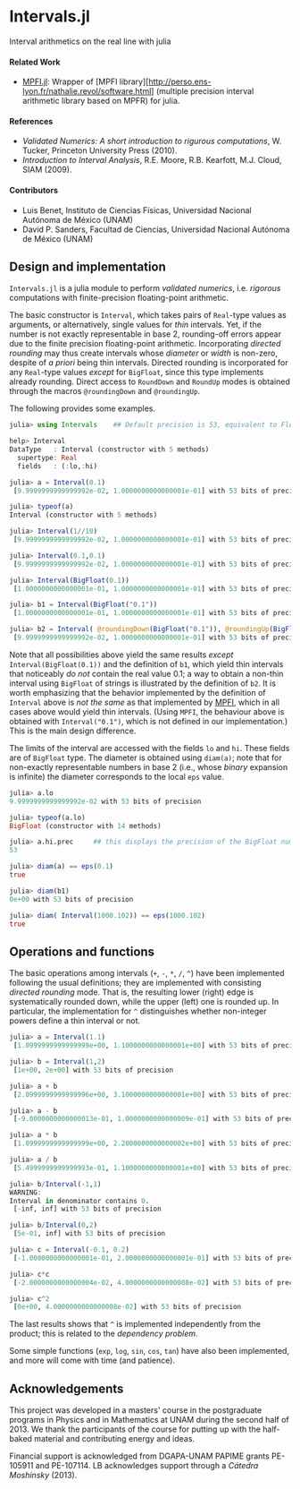 # Intervals.jl #

Interval arithmetics on the real line with julia

#### Related Work ####
- [MPFI.jl][1]: Wrapper of [MPFI library][http://perso.ens-lyon.fr/nathalie.revol/software.html] (multiple precision interval arithmetic library based on MPFR) for julia.

#### References ####
- *Validated Numerics: A short introduction to rigurous computations*, W. Tucker, Princeton University Press (2010).
- *Introduction to Interval Analysis*, R.E. Moore, R.B. Kearfott, M.J. Cloud, SIAM (2009).

#### Contributors ####
- Luis Benet, Instituto de Ciencias Físicas, Universidad Nacional Autónoma de México (UNAM)
- David P. Sanders, Facultad de Ciencias, Universidad Nacional Autónoma de México (UNAM)


## Design and implementation ##
`Intervals.jl` is a julia module to perform *validated numerics*, i.e. *rigorous* computations with finite-precision floating-point arithmetic.

The basic constructor is `Interval`, which takes pairs of `Real`-type values as arguments, or alternatively, single values for *thin* intervals. Yet, if the number is not exactly representable in base 2, rounding-off errors appear due to the finite precision floating-point arithmetic. Incorporating *directed rounding* may thus create intervals whose *diameter* or *width* is non-zero, despite of *a priori* being thin intervals. Directed rounding is incorporated for any `Real`-type values *except* for `BigFloat`, since this type implements already rounding. Direct access to `RoundDown` and `RoundUp` modes is obtained through the macros `@roundingDown` and `@roundingUp`.

The following provides some examples. 
```julia
julia> using Intervals    ## Default precision is 53, equivalent to Float64

help> Interval
DataType   : Interval (constructor with 5 methods)
  supertype: Real
  fields   : (:lo,:hi)

julia> a = Interval(0.1)
 [9.9999999999999992e-02, 1.0000000000000001e-01] with 53 bits of precision

julia> typeof(a)
Interval (constructor with 5 methods)

julia> Interval(1//10)
 [9.9999999999999992e-02, 1.0000000000000001e-01] with 53 bits of precision

julia> Interval(0.1,0.1)
 [9.9999999999999992e-02, 1.0000000000000001e-01] with 53 bits of precision

julia> Interval(BigFloat(0.1))
 [1.0000000000000001e-01, 1.0000000000000001e-01] with 53 bits of precision

julia> b1 = Interval(BigFloat("0.1"))
 [1.0000000000000001e-01, 1.0000000000000001e-01] with 53 bits of precision

julia> b2 = Interval( @roundingDown(BigFloat("0.1")), @roundingUp(BigFloat("0.1")) )
 [9.9999999999999992e-02, 1.0000000000000001e-01] with 53 bits of precision

```

Note that all possibilities above yield the same results *except* `Interval(BigFloat(0.1))` and the definition of `b1`, which yield thin intervals that noticeably *do not* contain the real value 0.1; a way to obtain a non-thin interval using `BigFloat` of strings is illustrated by the definition of `b2`. It is worth emphasizing that the behavior implemented by the definition of `Interval` above is *not the same* as that implemented by [MPFI][1], which in all cases above would yield thin intervals. (Using `MPFI`, the behaviour above is obtained with `Interval("0.1")`, which is not defined in our implementation.) This is the main design difference.

The limits of the interval are accessed with the fields `lo` and `hi`. These fields are of `BigFloat` type. The diameter is obtained using `diam(a)`; note that for non-exactly representable numbers in base 2 (i.e., whose *binary* expansion is infinite) the diameter corresponds to the local `eps` value.
```julia
julia> a.lo
9.9999999999999992e-02 with 53 bits of precision

julia> typeof(a.lo)
BigFloat (constructor with 14 methods)

julia> a.hi.prec     ## this displays the precision of the BigFloat number
53

julia> diam(a) == eps(0.1)
true

julia> diam(b1)
0e+00 with 53 bits of precision

julia> diam( Interval(1000.102)) == eps(1000.102)
true

```

## Operations and functions ##
The basic operations among intervals (`+`, `-`, `*`, `/`, `^`) have been implemented following the usual definitions; they are implemented with consisting *directed rounding* mode. That is, the resulting lower (right) edge is systematically rounded down, while the upper (left) one is rounded up. In particular, the implementation for `^` distinguishes whether non-integer powers define a thin interval or not.

```julia
julia> a = Interval(1.1)
 [1.0999999999999999e+00, 1.1000000000000001e+00] with 53 bits of precision

julia> b = Interval(1,2)
 [1e+00, 2e+00] with 53 bits of precision

julia> a + b
 [2.0999999999999996e+00, 3.1000000000000001e+00] with 53 bits of precision

julia> a - b
 [-9.0000000000000013e-01, 1.0000000000000009e-01] with 53 bits of precision

julia> a * b
 [1.0999999999999999e+00, 2.2000000000000002e+00] with 53 bits of precision

julia> a / b
 [5.4999999999999993e-01, 1.1000000000000001e+00] with 53 bits of precision

julia> b/Interval(-1,1)
WARNING: 
Interval in denominator contains 0.
 [-inf, inf] with 53 bits of precision

julia> b/Interval(0,2)
 [5e-01, inf] with 53 bits of precision

julia> c = Interval(-0.1, 0.2)
 [-1.0000000000000001e-01, 2.0000000000000001e-01] with 53 bits of precision

julia> c*c
 [-2.0000000000000004e-02, 4.0000000000000008e-02] with 53 bits of precision

julia> c^2
 [0e+00, 4.0000000000000008e-02] with 53 bits of precision

```

The last results shows that `^` is implemented independently from the product; this is related to the *dependency problem*.

Some simple functions (`exp`, `log`, `sin`, `cos`, `tan`) have also been implemented, and more will come with time (and patience).


## Acknowledgements ##
This project was developed in a masters' course in the postgraduate programs in Physics and in Mathematics at UNAM during the second half of 2013. We thank the participants of the course for putting up with the half-baked material and contributing energy and ideas.

Financial support is acknowledged from DGAPA-UNAM PAPIME grants PE-105911 and PE-107114. LB acknowledges support through a *Cátedra Moshinsky* (2013).

[1]: https://github.com/andrioni/MPFI.jl
